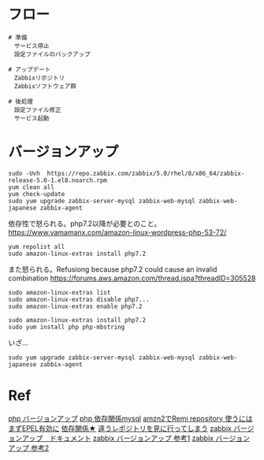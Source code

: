 # フロー
```
# 準備
　サービス停止
　設定ファイルのバックアップ

# アップデート
　Zabbixリポジトリ
　Zabbixソフトウェア群

# 後処理
　設定ファイル修正
　サービス起動
```

# バージョンアップ
```
sudo -Uvh  https://repo.zabbix.com/zabbix/5.0/rhel/8/x86_64/zabbix-release-5.0-1.el8.noarch.rpm
yum clean all
yum check-update
sudo yum upgrade zabbix-server-mysql zabbix-web-mysql zabbix-web-japanese zabbix-agent
```

依存性で怒られる。php7.2以降が必要とのこと。
https://www.yamamanx.com/amazon-linux-wordpress-php-53-72/
```
yum repolist all
sudo amazon-linux-extras install php7.2
```
また怒られる。Refusiong because php7.2 could cause an invalid combination
https://forums.aws.amazon.com/thread.jspa?threadID=305528
```
sudo amazon-linux-extras list
sudo amazon-linux-extras disable php7...
sudo amazon-linux-extras enable php7.2

sudo amazon-linux-extras install php7.2
sudo yum install php php-mbstring
```
いざ...
```
sudo yum upgrade zabbix-server-mysql zabbix-web-mysql zabbix-web-japanese zabbix-agent

```


# Ref
[php バージョンアップ](https://qiita.com/longunder/items/26ae871558e78b64c2f0)
[php 依存関係mysql](https://www.sodo-shed.com/archives/12584)
[amzn2でRemi repository 使うにはまずEPEL有効に](https://qiita.com/charon/items/f890ddbb66aa24d9bc38)
[依存関係★](https://knowledge.sakura.ad.jp/21419/)
[違うレポジトリを見に行ってしまう](https://higherhope.net/?p=2731)
[zabbix バージョンアップ　ドキュメント](https://www.zabbix.com/documentation/2.2/jp/manual/installation/upgrade)
[zabbix バージョンアップ 参考1](https://qiita.com/spurheads/items/6d6da58b233557f9a3b2)
[zabbix バージョンアップ 参考2](https://higherhope.net/?p=31489)




